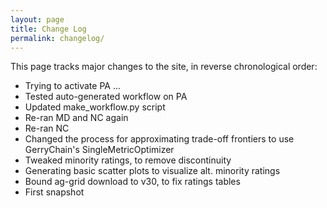 ```yaml
---
layout: page
title: Change Log
permalink: changelog/
---
```


This page tracks major changes to the site, in reverse chronological order:

- Trying to activate PA ...
- Tested auto-generated workflow on PA
- Updated make_workflow.py script
- Re-ran MD and NC again
- Re-ran NC
- Changed the process for approximating trade-off frontiers to use GerryChain's SingleMetricOptimizer
- Tweaked minority ratings, to remove discontinuity
- Generating basic scatter plots to visualize alt. minority ratings
- Bound ag-grid download to v30, to fix ratings tables
- First snapshot